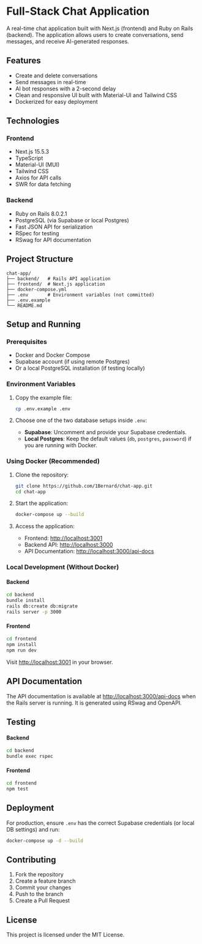 # Full-Stack Chat Application

A real-time chat application built with Next.js (frontend) and Ruby on Rails (backend). The application allows users to create conversations, send messages, and receive AI-generated responses.

## Features

* Create and delete conversations
* Send messages in real-time
* AI bot responses with a 2-second delay
* Clean and responsive UI built with Material-UI and Tailwind CSS
* Dockerized for easy deployment

## Technologies

### Frontend

* Next.js 15.5.3
* TypeScript
* Material-UI (MUI)
* Tailwind CSS
* Axios for API calls
* SWR for data fetching

### Backend

* Ruby on Rails 8.0.2.1
* PostgreSQL (via Supabase or local Postgres)
* Fast JSON API for serialization
* RSpec for testing
* RSwag for API documentation

## Project Structure

```
chat-app/
├── backend/   # Rails API application
├── frontend/  # Next.js application
├── docker-compose.yml
├── .env       # Environment variables (not committed)
├── .env.example
└── README.md
```

## Setup and Running

### Prerequisites

* Docker and Docker Compose
* Supabase account (if using remote Postgres)
* Or a local PostgreSQL installation (if testing locally)

### Environment Variables

1. Copy the example file:

   ```bash
   cp .env.example .env
   ```

2. Choose one of the two database setups inside `.env`:

   * **Supabase**: Uncomment and provide your Supabase credentials.
   * **Local Postgres**: Keep the default values (`db`, `postgres`, `password`) if you are running with Docker.

### Using Docker (Recommended)

1. Clone the repository:

   ```bash
   git clone https://github.com/1Bernard/chat-app.git
   cd chat-app
   ```

2. Start the application:

   ```bash
   docker-compose up --build
   ```

3. Access the application:

   * Frontend: [http://localhost:3001](http://localhost:3001)
   * Backend API: [http://localhost:3000](http://localhost:3000)
   * API Documentation: [http://localhost:3000/api-docs](http://localhost:3000/api-docs)

### Local Development (Without Docker)

#### Backend

```bash
cd backend
bundle install
rails db:create db:migrate
rails server -p 3000
```

#### Frontend

```bash
cd frontend
npm install
npm run dev
```

Visit [http://localhost:3001](http://localhost:3001) in your browser.

## API Documentation

The API documentation is available at [http://localhost:3000/api-docs](http://localhost:3000/api-docs) when the Rails server is running. It is generated using RSwag and OpenAPI.

## Testing

#### Backend

```bash
cd backend
bundle exec rspec
```

#### Frontend

```bash
cd frontend
npm test
```

## Deployment

For production, ensure `.env` has the correct Supabase credentials (or local DB settings) and run:

```bash
docker-compose up -d --build
```

## Contributing

1. Fork the repository
2. Create a feature branch
3. Commit your changes
4. Push to the branch
5. Create a Pull Request

## License

This project is licensed under the MIT License.
